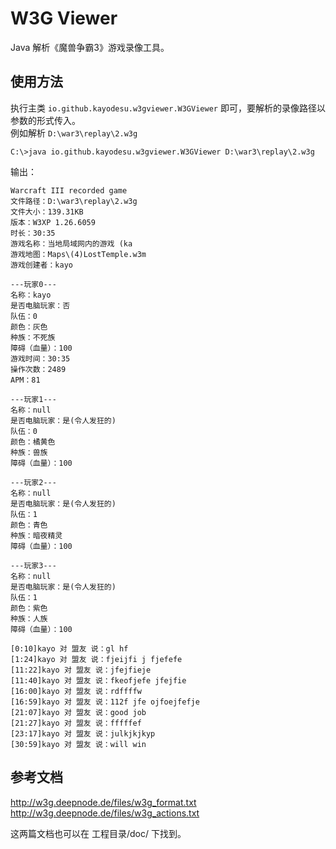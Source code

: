 # W3G Viewer
Java 解析《魔兽争霸3》游戏录像工具。
## 使用方法
执行主类 `io.github.kayodesu.w3gviewer.W3GViewer` 即可，要解析的录像路径以参数的形式传入。  
例如解析 `D:\war3\replay\2.w3g`
```
C:\>java io.github.kayodesu.w3gviewer.W3GViewer D:\war3\replay\2.w3g
```
输出：
```
Warcraft III recorded game
文件路径：D:\war3\replay\2.w3g
文件大小：139.31KB
版本：W3XP 1.26.6059
时长：30:35
游戏名称：当地局域网内的游戏 (ka
游戏地图：Maps\(4)LostTemple.w3m
游戏创建者：kayo

---玩家0---
名称：kayo
是否电脑玩家：否
队伍：0
颜色：灰色
种族：不死族
障碍（血量）：100
游戏时间：30:35
操作次数：2489
APM：81

---玩家1---
名称：null
是否电脑玩家：是(令人发狂的)
队伍：0
颜色：橘黄色
种族：兽族
障碍（血量）：100

---玩家2---
名称：null
是否电脑玩家：是(令人发狂的)
队伍：1
颜色：青色
种族：暗夜精灵
障碍（血量）：100

---玩家3---
名称：null
是否电脑玩家：是(令人发狂的)
队伍：1
颜色：紫色
种族：人族
障碍（血量）：100

[0:10]kayo 对 盟友 说：gl hf
[1:24]kayo 对 盟友 说：fjeijfi j fjefefe
[11:22]kayo 对 盟友 说：jfejfieje
[11:40]kayo 对 盟友 说：fkeofjefe jfejfie
[16:00]kayo 对 盟友 说：rdffffw
[16:59]kayo 对 盟友 说：112f jfe ojfoejfefje
[21:07]kayo 对 盟友 说：good job
[21:27]kayo 对 盟友 说：fffffef
[23:17]kayo 对 盟友 说：julkjkjkyp
[30:59]kayo 对 盟友 说：will win
```
## 参考文档
http://w3g.deepnode.de/files/w3g_format.txt
http://w3g.deepnode.de/files/w3g_actions.txt

这两篇文档也可以在 工程目录/doc/ 下找到。